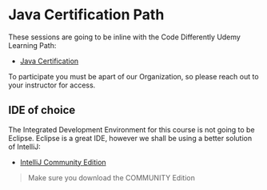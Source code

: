 # Java Certification Path

These sessions are going to be inline with the Code Differently Udemy Learning Path:

* [Java Certification](https://codedifferently.udemy.com/learning-paths/1090866/)

To participate you must be apart of our Organization, so please reach out to your instructor for access.

## IDE of choice 

The Integrated Development Environment for this course is not going to be Eclipse. Eclipse is a great IDE, however we shall be using a better solution of IntelliJ:

* [IntelliJ Community Edition](https://www.jetbrains.com/idea/download/)

> Make sure you download the COMMUNITY Edition

